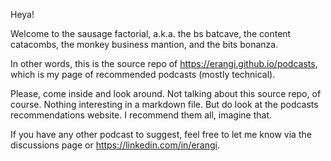 Heya!

Welcome to the sausage factorial, a.k.a. the bs batcave, the content catacombs, the monkey business mantion, and the bits bonanza.

In other words, this is the source repo of https://erangi.github.io/podcasts, which is my page of recommended podcasts (mostly technical).

Please, come inside and look around. Not talking about this source repo, of course. Nothing interesting in a markdown file. But do look at the podcasts recommendations website. I recommend them all, imagine that.

If you have any other podcast to suggest, feel free to let me know via the discussions page or https://linkedin.com/in/erangi.
